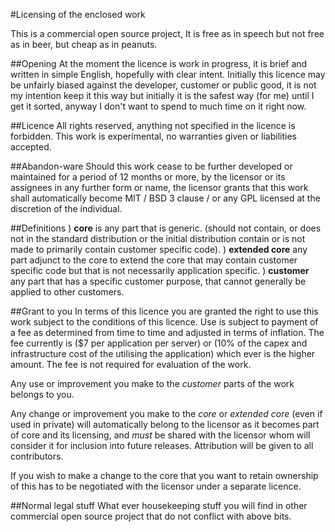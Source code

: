 #Licensing of the enclosed work

This is a commercial open source project, It is free as in speech
but not free as in beer, but cheap as in peanuts.

##Opening
At the moment the licence is work in progress, it is brief and written in simple English, hopefully with clear intent. 
Initially this licence may be unfairly biased against the developer, customer or public good, 
it is not my intention keep it this way but initially it is the safest way (for me) until I get it sorted, anyway I don't want to spend to much time on it right now.

##Licence
All rights reserved, anything not specified in the licence is forbidden.
This work is experimental, no warranties given or liabilities accepted.

##Abandon-ware 
Should this work cease to be further developed or maintained for a period of 12 months or more,
by the licensor or its assignees in any further form or name, the licensor grants that this work shall automatically
 become MIT / BSD 3 clause / or any GPL licensed at the discretion of the individual.

##Definitions
) **core** is any part that is generic. (should not contain, or does not in the standard distribution or the initial distribution contain
or is not made to primarily contain customer specific code).
) **extended core** any part adjunct to the core to extend the core that may contain customer specific code but that is not necessarily application specific.
) **customer** any part that has a specific customer purpose, that cannot generally be applied to other customers.


##Grant to you
In terms of this licence you are granted the right to use this work subject to the conditions of this licence.
Use is subject to payment of a fee as determined from time to time and adjusted in terms of inflation.
The fee currently is ($7 per application per server) or (10% of the capex and infrastructure cost of the utilising the application) which ever is the higher amount.
The fee is not required for evaluation of the work.

Any use or improvement you make to the *customer* parts of the work belongs to you.

Any change or improvement you make to the *core* or *extended core* (even if used in private) will automatically belong to the licensor as it 
becomes part of core and its licensing, and *must* be shared with the licensor whom will consider it for inclusion into future releases.
Attribution will be given to all contributors. 

If you wish to make a change to the core that you want to retain ownership of this has to be negotiated with the licensor under a separate licence.


##Normal legal stuff
What ever housekeeping stuff you will find in other  commercial open source project that do not conflict with above bits.







